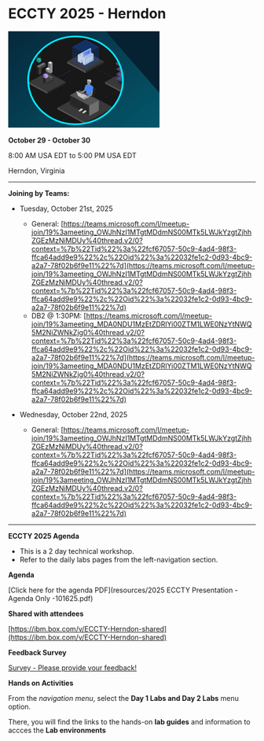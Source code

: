 # ECCTY 2025 - Herndon

![](images/techjam.png)


**October 29 - October 30** 

8:00 AM USA EDT to 5:00 PM USA EDT

Herndon, Virginia

------------------------------------------

**Joining by Teams:**  

  - Tuesday, October 21st, 2025
      - General: [https://teams.microsoft.com/l/meetup-join/19%3ameeting_OWJhNzI1MTgtMDdmNS00MTk5LWJkYzgtZjhhZGEzMzNiMDUy%40thread.v2/0?context=%7b%22Tid%22%3a%22fcf67057-50c9-4ad4-98f3-ffca64add9e9%22%2c%22Oid%22%3a%22032fe1c2-0d93-4bc9-a2a7-78f02b6f9e11%22%7d](https://teams.microsoft.com/l/meetup-join/19%3ameeting_OWJhNzI1MTgtMDdmNS00MTk5LWJkYzgtZjhhZGEzMzNiMDUy%40thread.v2/0?context=%7b%22Tid%22%3a%22fcf67057-50c9-4ad4-98f3-ffca64add9e9%22%2c%22Oid%22%3a%22032fe1c2-0d93-4bc9-a2a7-78f02b6f9e11%22%7d)
      - DB2 @ 1:30PM: [https://teams.microsoft.com/l/meetup-join/19%3ameeting_MDA0NDU1MzEtZDRlYi00ZTM1LWE0NzYtNWQ5M2NiZWNkZjg0%40thread.v2/0?context=%7b%22Tid%22%3a%22fcf67057-50c9-4ad4-98f3-ffca64add9e9%22%2c%22Oid%22%3a%22032fe1c2-0d93-4bc9-a2a7-78f02b6f9e11%22%7d](https://teams.microsoft.com/l/meetup-join/19%3ameeting_MDA0NDU1MzEtZDRlYi00ZTM1LWE0NzYtNWQ5M2NiZWNkZjg0%40thread.v2/0?context=%7b%22Tid%22%3a%22fcf67057-50c9-4ad4-98f3-ffca64add9e9%22%2c%22Oid%22%3a%22032fe1c2-0d93-4bc9-a2a7-78f02b6f9e11%22%7d)

  - Wednesday, October 22nd, 2025
      - General: [https://teams.microsoft.com/l/meetup-join/19%3ameeting_OWJhNzI1MTgtMDdmNS00MTk5LWJkYzgtZjhhZGEzMzNiMDUy%40thread.v2/0?context=%7b%22Tid%22%3a%22fcf67057-50c9-4ad4-98f3-ffca64add9e9%22%2c%22Oid%22%3a%22032fe1c2-0d93-4bc9-a2a7-78f02b6f9e11%22%7d](https://teams.microsoft.com/l/meetup-join/19%3ameeting_OWJhNzI1MTgtMDdmNS00MTk5LWJkYzgtZjhhZGEzMzNiMDUy%40thread.v2/0?context=%7b%22Tid%22%3a%22fcf67057-50c9-4ad4-98f3-ffca64add9e9%22%2c%22Oid%22%3a%22032fe1c2-0d93-4bc9-a2a7-78f02b6f9e11%22%7d)


---------------------------------------

**ECCTY 2025 Agenda** 

  - This is a 2 day technical workshop.  
  - Refer to the daily labs pages from the left-navigation section.
  
  

**Agenda**

[Click here for the agenda PDF](resources/2025 ECCTY Presentation - Agenda Only -101625.pdf)


**Shared with attendees**

[https://ibm.box.com/v/ECCTY-Herndon-shared](https://ibm.box.com/v/ECCTY-Herndon-shared)
 


**Feedback Survey**

[Survey - Please provide your feedback!](https://TBD)


**Hands on Activities**


From the _navigation menu_, select the **Day 1 Labs and Day 2 Labs** menu option.  

There, you will find the links to the hands-on **lab guides** and information to accces the **Lab environments** 



